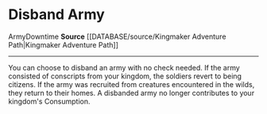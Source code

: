 ﻿---
id: '1414'
name: Disband Army
rarity: Common
source: '[[DATABASE/source/Kingmaker Adventure Path|Kingmaker Adventure Path]]'
trait:
- '[[DATABASE/trait/Army|Army]]'
- '[[DATABASE/trait/Downtime|Downtime]]'
type: Action

---
# Disband Army

<span class="item-trait">Army</span><span class="item-trait">Downtime</span>
**Source** [[DATABASE/source/Kingmaker Adventure Path|Kingmaker Adventure Path]]

---
You can choose to disband an army with no check needed. If the army consisted of conscripts from your kingdom, the soldiers revert to being citizens. If the army was recruited from creatures encountered in the wilds, they return to their homes. A disbanded army no longer contributes to your kingdom's Consumption.